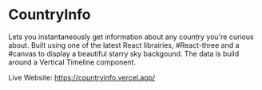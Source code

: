 # CountryInfo

Lets you instantaneously get information about any country you're curious about.
Built using one of the latest React librairies, #React-three and a #canvas to display a beautiful starry sky backgound.
The data is build around a Vertical Timeline component.

Live Website: https://countryinfo.vercel.app/

